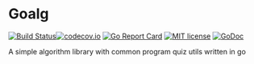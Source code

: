 # Goalg

[![Build Status](https://travis-ci.org/ericpai/goalg.svg?branch=master)](https://travis-ci.org/ericpai/goalg)[![codecov.io](https://codecov.io/github/ericpai/goalg/coverage.svg?branch=master)](https://codecov.io/github/ericpai/goalg?branch=master) [![Go Report Card](https://goreportcard.com/badge/github.com/ericpai/goalg)](https://goreportcard.com/report/github.com/ericpai/goalg) [![MIT license](https://img.shields.io/github/license/mashape/apistatus.svg)](https://opensource.org/licenses/MIT) [![GoDoc](https://godoc.org/github.com/ericpai/goalg?status.svg)](https://godoc.org/github.com/ericpai/goalg)

A simple algorithm library with common program quiz utils written in go
